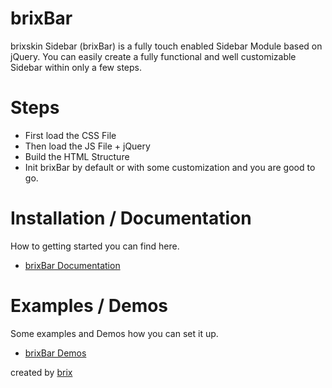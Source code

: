 # brixBar

brixskin Sidebar (brixBar) is a fully touch enabled Sidebar Module based on jQuery. You can easily create a fully functional and well customizable Sidebar within only a few steps.

# Steps
  - First load the CSS File
  - Then load the JS File + jQuery
  - Build the HTML Structure
  - Init brixBar by default or with some customization and you are good to go.

# Installation / Documentation
How to getting started you can find here.
 - [brixBar Documentation](http://brixskin.de/sidebar/docs/)

# Examples / Demos
Some examples and Demos how you can set it up.
 - [brixBar Demos](http://brixskin.de/sidebar/demos/)

created by [brix](http://brixskin.de/)

